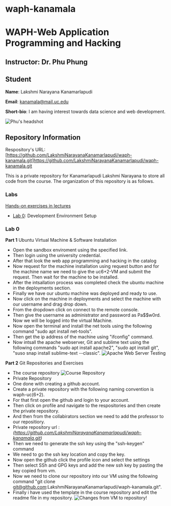 # waph-kanamala
# WAPH-Web Application Programming and Hacking

## Instructor: Dr. Phu Phung

## Student

**Name**: Lakshmi Narayana Kanamarlapudi

**Email**: kanamala@mail.uc.edu

**Short-bio**: I am having interest towards data science and web development. 

![Phu's headshot](images/headshot.jpg)

## Repository Information

Respository's URL: [https://github.com/LakshmiNarayanaKanamarlapudi/waph-kanamala.git]https://github.com/LakshmiNarayanaKanamarlapudi/waph-kanamala.git

This is a private repository for Kanamarlapudi Lakshmi Narayana to store all code from the course. The organization of this repository is as follows.

### Labs 

[Hands-on exercises in lectures](labs) 

  - [Lab 0](labs/lab0): Development Environment Setup 
  

### Lab 0

**Part 1** Ubuntu Virtual Machine & Software Installation
- Open the sandbox enviroment using the specified link.
- Then login using the university credential.
- After that look the web app programming and hacking in the catalog
- Now request for the machine installation using request button and for the machine name we need to give the uc6+2-VM and submit the request. Then wait for the machine to be installed.
- After the intsallation process was completed check the ubuntu machine in the deployments section. 
- Finally we have our ubuntu machine was deployed and ready to use.
- Now click on the machine in deployments and select the machine with our username and drag drop down.
- From the dropdown click on connect to the remote console.
- Then give the username as administrator and password as Pa$$w0rd. Now we will be logged into the virtual Machine.
- Now open the terminal and install the net tools using the following command "sudo apt install net-tools".
- Then get the ip address of the machine using "ifconfig" command.
- Now intsall the apache webserver, Git and sublime text using the following commands "sudo apt install apache2", "sudo apt install git", "suso snap install sublime-text --classic".
![Apache Web Server Testing](/home/administrator/own-repo/s1.png)

**Part 2** Git Repositories and Exercises
- The course repository
![Course Repository](/home/administrator/own-repo/s2.png)
- Private Repository
- One done with creating a github account.
- Create a private repository with the following naming convention is waph-uc(6+2).
- For that first open the github and login to your account.
- Then click on profile and navigate to the respositories and then create the private repository.
- And then from the collabirators section we need to add the professor to our repositiory.
- Private repository url : *(https://github.com/LakshmiNarayanaKanamarlapudi/waph-kanamala.git)*
- Then we need to generate the ssh key using the "ssh-keygen" command
- We need to go the ssh key location and copy the key.
- Now open the github click the profile icon and select the settings
- Then select SSh and GPG keys and add the new ssh key by pasting the key copied from vm.
- Now we need to clone our repository into our VM using the following command "git clone git@github.com:LakshmiNarayanaKanamarlapudi/waph-kanamala.git".
- Finally i have used the template in the course repository and edit the readme file in my repository.
![Changes from VM to repository!](/home/administrator/Pictures/Screenshots/change.png "Changes to VM")
